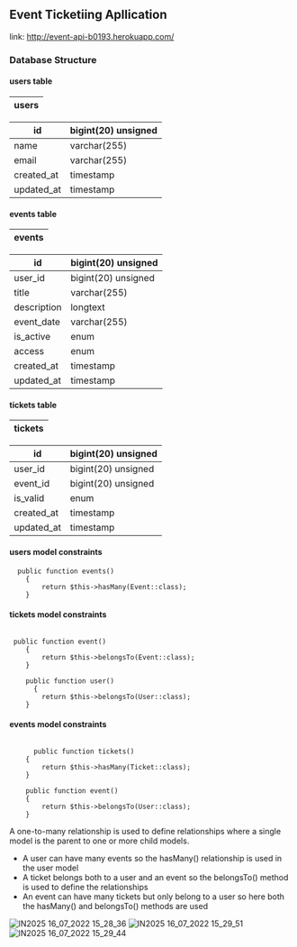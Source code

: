 ## Event Ticketiing Apllication

link: http://event-api-b0193.herokuapp.com/

### Database Structure

#### users table

| users      | 
| -----------|

| id          | bigint(20) unsigned |
| ----------- | ------------------- |
| name        | varchar(255)        |
| email       | varchar(255)	    |
| created_at  | timestamp	        |
| updated_at  | timestamp	        |


#### events table

| events      | 
| -----------|

| id          | bigint(20) unsigned |
| ----------- | ------------------- |
| user_id     | bigint(20) unsigned |
| title       | varchar(255)	    |
| description | longtext	        |
| event_date   | varchar(255)	    |
| is_active   | enum	            |
| access      | enum	            |
| created_at  | timestamp	        |
| updated_at  | timestamp	        |


#### tickets table

| tickets      | 
| -----------|

| id          | bigint(20) unsigned |
| ----------- | ------------------- |
| user_id     | bigint(20) unsigned |
| event_id    | bigint(20) unsigned |
| is_valid    | enum	            |
| created_at  | timestamp	        |
| updated_at  | timestamp	        |


#### users model constraints
```laravel
  public function events()
    {
        return $this->hasMany(Event::class);
    }
```

#### tickets model constraints
```laravel

 public function event()
    {
        return $this->belongsTo(Event::class);
    }

    public function user()
      {
        return $this->belongsTo(User::class);
    }
```
#### events model constraints
```laravel

      public function tickets()
    {
        return $this->hasMany(Ticket::class);
    }

    public function event()
    {
        return $this->belongsTo(User::class);
    }
```

A one-to-many relationship is used to define relationships where a single model is the parent to one or more child models.

- A user can have many events so the hasMany() relationship is used in the user model
- A ticket belongs both to a user and an event so the belongsTo() method is used to define the relationships
- An event can have many tickets but only belong to a user so here both the hasMany() and belongsTo() methods are used

![IN2025 16_07_2022 15_28_36](https://user-images.githubusercontent.com/57686059/179359280-6ece3a57-f558-429c-a18e-de196bb3987f.png)
![IN2025 16_07_2022 15_29_51](https://user-images.githubusercontent.com/57686059/179359290-2ce03757-091d-4c11-8d4c-640f1dcdc022.png)
![IN2025 16_07_2022 15_29_44](https://user-images.githubusercontent.com/57686059/179359332-861bd58f-b1a5-4225-8f69-242616213801.png)

